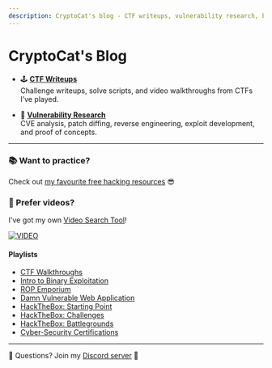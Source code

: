 ```yaml
---
description: CryptoCat's blog - CTF writeups, vulnerability research, bug bounty reports 💜
---
```


# CryptoCat's Blog

-   🕹️ **[CTF Writeups](ctf/README.md)**  
    Challenge writeups, solve scripts, and video walkthroughs from CTFs I’ve played.

-   🔬 **[Vulnerability Research](research/README.md)**  
    CVE analysis, patch diffing, reverse engineering, exploit development, and proof of concepts.

---

### 📚 Want to practice?

Check out [my favourite free hacking resources](https://cryptocat.me/resources) 😎

### 🎥 Prefer videos?

I've got my own [Video Search Tool](https://cryptocat.me/videos)!

[![VIDEO](https://img.youtube.com/vi/jUjlj2z5jJk/0.jpg)](https://youtube.com/@_CryptoCat)

#### Playlists

-   [CTF Walkthroughs](https://www.youtube.com/playlist?list=PLHUKi1UlEgOLEfaxrnUFUgDPHI6VKf2RK)
-   [Intro to Binary Exploitation](https://www.youtube.com/playlist?list=PLHUKi1UlEgOIc07Rfk2Jgb5fZbxDPec94)
-   [ROP Emporium](https://www.youtube.com/playlist?list=PLHUKi1UlEgOKAVRdiMlpX6hgayiY6dTwu)
-   [Damn Vulnerable Web Application](https://www.youtube.com/playlist?list=PLHUKi1UlEgOJLPSFZaFKMoexpM6qhOb4Q)
-   [HackTheBox: Starting Point](https://www.youtube.com/playlist?list=PLHUKi1UlEgOINz5PLYb9yu7evQZ_5MQ21)
-   [HackTheBox: Challenges](https://www.youtube.com/playlist?list=PLHUKi1UlEgOIn12nvhwwq2aTU8bG-FE0I)
-   [HackTheBox: Battlegrounds](https://www.youtube.com/playlist?list=PLHUKi1UlEgOInuxpRQUk5mQSJwmy2h278)
-   [Cyber-Security Certifications](https://www.youtube.com/playlist?list=PLHUKi1UlEgOL4fwv44vGDM5pRz47RRJxL)

---

💬 Questions? Join my [Discord server](https://discord.cryptocat.me) 🥰
